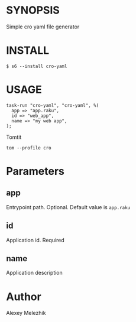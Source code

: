 # SYNOPSIS

Simple cro yaml file generator

# INSTALL

    $ s6 --install cro-yaml

# USAGE

    task-run "cro-yaml", "cro-yaml", %(
      app => "app.raku",
      id => "web_app",
      name => "my web app",
    );

Tomtit

    tom --profile cro

# Parameters

## app

Entrypoint path. Optional. Default value is `app.raku`

## id

Application id. Required

## name

Application description

# Author

Alexey Melezhik

